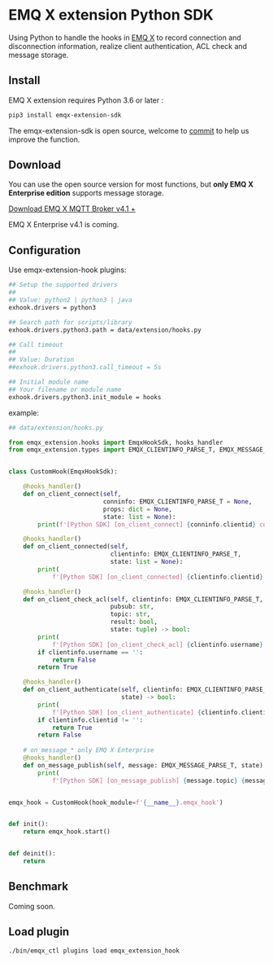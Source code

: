 # EMQ X extension Python SDK

Using Python to handle the hooks in [EMQ X](https://emqx.io/) to
record connection and disconnection information, realize client authentication, ACL check and message storage.

## Install

EMQ X extension requires Python 3.6 or later :

```bash
pip3 install emqx-extension-sdk
```

The emqx-extension-sdk is open source, welcome to [commit](https://github.com/emqx/emqx-extension-python-sdk) to help us improve the function.


## Download

You can use the open source version for most functions, but **only EMQ X Enterprise edition** supports message storage.

[Download EMQ X MQTT Broker v4.1 +](https://emqx.io/downloads)

EMQ X Enterprise v4.1 is coming.


## Configuration

Use emqx-extension-hook plugins:

```bash
## Setup the supported drivers
##
## Value: python2 | python3 | java
exhook.drivers = python3

## Search path for scripts/library
exhook.drivers.python3.path = data/extension/hooks.py

## Call timeout
##
## Value: Duration
##exhook.drivers.python3.call_timeout = 5s

## Initial module name
## Your filename or module name
exhook.drivers.python3.init_module = hooks
```

example:

```python
## data/extension/hooks.py

from emqx_extension.hooks import EmqxHookSdk, hooks_handler
from emqx_extension.types import EMQX_CLIENTINFO_PARSE_T, EMQX_MESSAGE_PARSE_T


class CustomHook(EmqxHookSdk):

    @hooks_handler()
    def on_client_connect(self,
                          conninfo: EMQX_CLIENTINFO_PARSE_T = None,
                          props: dict = None,
                          state: list = None):
        print(f'[Python SDK] [on_client_connect] {conninfo.clientid} connecte')

    @hooks_handler()
    def on_client_connected(self,
                            clientinfo: EMQX_CLIENTINFO_PARSE_T,
                            state: list = None):
        print(
            f'[Python SDK] [on_client_connected] {clientinfo.clientid} connected')

    @hooks_handler()
    def on_client_check_acl(self, clientinfo: EMQX_CLIENTINFO_PARSE_T,
                            pubsub: str,
                            topic: str,
                            result: bool,
                            state: tuple) -> bool:
        print(
            f'[Python SDK] [on_client_check_acl] {clientinfo.username} check ACL: {pubsub} {topic}')
        if clientinfo.username == '':
            return False
        return True

    @hooks_handler()
    def on_client_authenticate(self, clientinfo: EMQX_CLIENTINFO_PARSE_T, authresult,
                               state) -> bool:
        print(
            f'[Python SDK] [on_client_authenticate] {clientinfo.clientid} authenticate')
        if clientinfo.clientid != '':
            return True
        return False
    
    # on_message_* only EMQ X Enterprise
    @hooks_handler()
    def on_message_publish(self, message: EMQX_MESSAGE_PARSE_T, state):
        print(
            f'[Python SDK] [on_message_publish] {message.topic} {message.payload}')


emqx_hook = CustomHook(hook_module=f'{__name__}.emqx_hook')


def init():
    return emqx_hook.start()


def deinit():
    return
```

## Benchmark

Coming soon.

## Load plugin

```bash
./bin/emqx_ctl plugins load emqx_extension_hook
```
